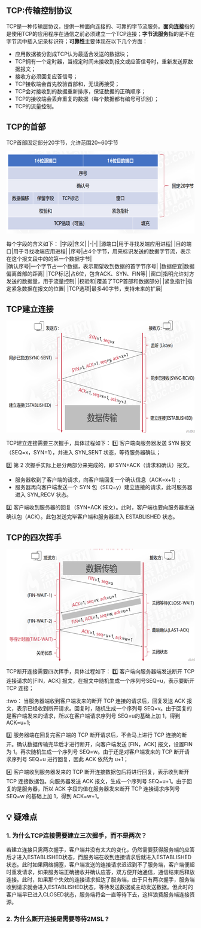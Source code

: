 ## TCP:传输控制协议
TCP是一种传输层协议，提供一种面向连接的、可靠的字节流服务。**面向连接**指的是使用TCP的应用程序在通信之前必须建立一个TCP连接；**字节流服务**指的是不在字节流中插入记录标识符；**可靠性**主要体现在以下几个方面：
- 应用数据被分割成TCP认为最适合发送的数据块；
- TCP拥有一个定时器，当规定时间未接收到报文或应答信号时，重新发送原数据报文；
- 接收方必须回复应答信号；
- TCP接收端会首先校验首部和，无误再接受；
- TCP会对接收到的数据重新排序，保证数据的正确顺序；
- TCP的接收端会丢弃重复的数据（每个数据都有编号可识别）；
- TCP的流量控制。

## TCP的首部
TCP首部固定部分20字节，允许范围20~60字节
<div align=left><img width="520" height="220" src="./images/TCP首部.PNG"/></div>

每个字段的含义如下：
|字段|含义|
|-|-|
|源端口|用于寻找发端应用进程|
|目的端口|用于寻找收端应用进程|
|序号|占4个字节，用来标识发送的数据字节流，表示在这个报文段中的的第一个数据字节|  
|确认序号|一个字节占一个数据，表示期望收到数据的首字节序号|
|数据便宜|数据偏离首部的距离|
|TCP标记|占6位，包含ACK、SYN、FIN等|
|窗口|指明允许对方发送的数据量，用于流量控制|
|校验和|覆盖了TCP首部和数据部分|
|紧急指针|指定紧急数据在报文的位置|
|TCP选项|最多40字节，支持未来的扩展|

## TCP建立连接
<div align=left><img width="720" height="300" src="./images/TCP建立连接.PNG"/></div> 

TCP建立连接需要三次握手，具体过程如下：
:one:  客户端向服务器发送 SYN 报文（SEQ=x，SYN=1），并进入 SYN_SENT 状态，等待服务器确认；

:two:  第 2 次握手实际上是分两部分来完成的，即 SYN+ACK（请求和确认）报文。
  - 服务器收到了客户端的请求，向客户端回复一个确认信息（ACK=x+1）;
  - 服务器再向客户端发送一个 SYN 包（SEQ=y）建立连接的请求，此时服务器进入 SYN_RECV 状态。

:three:  客户端收到服务器的回复（SYN+ACK 报文）。此时，客户端也要向服务器发送确认包（ACK）。此包发送完毕客户端和服务器进入 ESTABLISHED 状态。

## TCP的四次挥手
<div align=left><img width="720" height="300" src="./images/TCP断开连接.PNG"/></div>   

TCP断开连接需要四次挥手，具体过程如下：
:one:  客户端向服务器端发送断开 TCP 连接请求的[FIN，ACK] 报文，在报文中随机生成一个序列号SEQ=u，表示要断开 TCP 连接；

:two： 当服务器端收到客户端发来的断开 TCP 连接的请求后，回复发送 ACK 报文，表示已经收到断开请求。回复时，随机生成一个序列号 SEQ=v。由于回复的是客户端发来的请求，所以在客户端请求序列号 SEQ=u的基础上加 1，得到 ACK=u+1;

:three: 服务器端在回复完客户端的 TCP 断开请求后，不会马上进行 TCP 连接的断开。确认数据传输完毕后才进行断开，向客户端发送 [FIN，ACK] 报文，设置FIN为 1。再次随机生成一个序列号 SEQ=w。由于还是对客户端发来的 TCP 断开请求序列号 SEQ=u 进行回复，因此 ACK 依然为 u+1；

:four: 客户端收到服务器发来的 TCP 断开连接数据包后将进行回复，表示收到断开 TCP 连接数据包。向服务器发送 ACK 报文，生成一个序列号 SEQ=u+1。由于回复的是服务器，所以 ACK 字段的值在服务器发来断开 TCP 连接请求序列号 SEQ=w 的基础上加 1，得到 ACK=w+1。



## :bulb:    疑难点
### 1. 为什么TCP连接需要建立三次握手，而不是两次？
若建立连接只需两次握手，客户端并没有太大的变化，仍然需要获得服务端的应答后才进入ESTABLISHED状态，而服务端在收到连接请求后就进入ESTABLISHED状态。此时如果网络拥塞，客户端发送的连接请求迟迟到不了服务端，客户端便超时重发请求，如果服务端正确接收并确认应答，双方便开始通信，通信结束后释放连接。此时，如果那个失效的连接请求抵达了服务端，由于只有两次握手，服务端收到请求就会进入ESTABLISHED状态，等待发送数据或主动发送数据。但此时的客户端早已进入CLOSED状态，服务端将会一直等待下去，这样浪费服务端连接资源。

### 2. 为什么断开连接是需要等待2MSL ?






